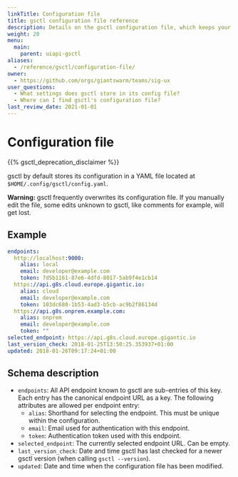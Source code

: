 ```yaml
---
linkTitle: Configuration file
title: gsctl configuration file reference
description: Details on the gsctl configuration file, which keeps your endpoint information and state.
weight: 20
menu:
  main:
    parent: uiapi-gsctl
aliases:
  - /reference/gsctl/configuration-file/
owner:
  - https://github.com/orgs/giantswarm/teams/sig-ux
user_questions:
  - What settings does gsctl store in its config file?
  - Where can I find gsctl's configuration file?
last_review_date: 2021-01-01
---
```


# Configuration file

{{% gsctl_deprecation_disclaimer %}}

gsctl by default stores its configuration in a YAML file located at
`$HOME/.config/gsctl/config.yaml`.

**Warning:** gsctl frequently overwrites its configuration file. If you
manually edit the file, some edits unknown to gsctl, like comments for example,
will get lost.

## Example

```yaml
endpoints:
  http://localhost:9000:
    alias: local
    email: developer@example.com
    token: 7d5b1161-87e6-4dfd-8017-5ab9f4e1cb14
  https://api.g8s.cloud.europe.gigantic.io:
    alias: cloud
    email: developer@example.com
    token: 103dc680-1b53-4ad3-b5cb-ac9b2f86134d
  https://api.g8s.onprem.example.com:
    alias: onprem
    email: developer@example.com
    token: ""
selected_endpoint: https://api.g8s.cloud.europe.gigantic.io
last_version_check: 2018-01-25T13:50:25.353937+01:00
updated: 2018-01-26T09:17:24+01:00
```

## Schema description

- `endpoints`: All API endpoint known to gsctl are sub-entries of this key.
  Each entry has the canonical endpoint URL as a key. The following attributes
  are allowed per endpoint entry:
    - `alias`: Shorthand for selecting the endpoint. This must be unique within
    the configuration.
    - `email`: Email used for authentication with this endpoint.
    - `token`: Authentication token used with this endpoint.
- `selected_endpoint`: The currently selected endpoint URL. Can be empty.
- `last_version_check`: Date and time gsctl has last checked for a newer
  gsctl version (when calling `gsctl --version`).
- `updated`: Date and time when the configuration file has been modified.
